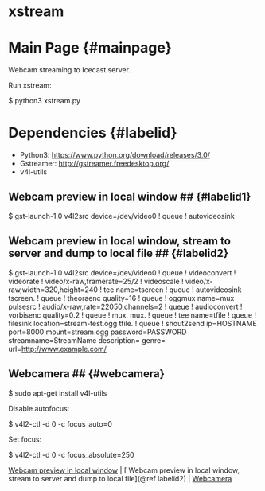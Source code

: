 # xstream

Main Page                         {#mainpage}
=========


Webcam streaming to Icecast server.




Run xstream:

$ python3 xstream.py




Dependencies                {#labelid}
============


* Python3:    https://www.python.org/download/releases/3.0/
* Gstreamer:  http://gstreamer.freedesktop.org/
* v4l-utils




## Webcam preview in local window ##       {#labelid1}

$ gst-launch-1.0 v4l2src device=/dev/video0 ! queue ! autovideosink




## Webcam preview in local window, stream to server and dump to local file ##          {#labelid2}

$ gst-launch-1.0
v4l2src device=/dev/video0 ! queue ! videoconvert ! videorate ! video/x-raw,framerate=25/2 ! videoscale ! video/x-raw,width=320,height=240 !
tee name=tscreen ! queue ! autovideosink tscreen. ! queue ! theoraenc quality=16 ! queue !
oggmux name=mux pulsesrc ! audio/x-raw,rate=22050,channels=2 ! queue ! audioconvert ! vorbisenc quality=0.2 ! queue ! mux. mux. ! queue ! tee name=tfile ! queue !
filesink location=stream-test.ogg tfile. ! queue !
shout2send ip=HOSTNAME port=8000 mount=stream.ogg password=PASSWORD streamname=StreamName description=  genre= url=http://www.example.com/




## Webcamera ##         {#webcamera}


$ sudo apt-get install v4l-utils


Disable autofocus:

$ v4l2-ctl -d 0 -c focus_auto=0


Set focus:

$ v4l2-ctl -d 0 -c focus_absolute=250




[Webcam preview in local window](#labelid1) | [ Webcam preview in local window, stream to server and dump to local file](@ref labelid2) | [Webcamera](#webcamera)

